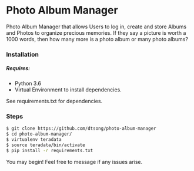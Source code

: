 # Photo Album Manager

Photo Album Manager that allows Users to log in, create and store Albums and Photos to organize precious memories. If they say a picture is worth a 1000 words, then how many more is a photo album or many photo albums?

### Installation

##### Requires:
* Python 3.6
* Virtual Environment to install dependencies.

See requirements.txt for dependencies.

### Steps
```sh
$ git clone https://github.com/dtsong/photo-album-manager
$ cd photo-album-manager/
$ virtualenv teradata
$ source teradata/bin/activate
$ pip install -r requirements.txt
```

You may begin! Feel free to message if any issues arise.
